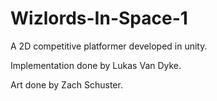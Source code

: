 # Wizlords-In-Space-1
A 2D competitive platformer developed in unity.

Implementation done by Lukas Van Dyke.

Art done by Zach Schuster.
